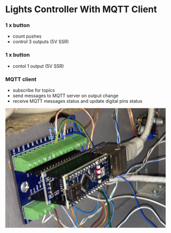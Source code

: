 # Lights Controller With MQTT Client

### 1 x button
- count pushes
- control 3 outputs (5V SSR)

### 1 x button
- contol 1 output (5V SSR)

### MQTT client
- subscribe for topics
- send messages to MQTT server on output change
- receive MQTT messages status and update digital pins status

![controller](https://github.com/div-co/home_automation/blob/master/arduino/pics/controller.jpg)